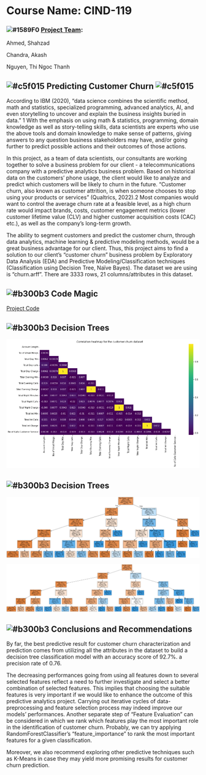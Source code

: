# Course Name: CIND-119

### ![#1589F0](https://placehold.co/15x15/1589F0/1589F0.png) **<ins>Project Team</ins>**:

Ahmed, Shahzad

Chandra, Akash

Nguyen, Thi Ngoc Thanh

## ![#c5f015](https://placehold.co/15x15/c5f015/c5f015.png)  **Predicting Customer Churn** ![#c5f015](https://placehold.co/15x15/c5f015/c5f015.png)


According to IBM (2020), “data science combines the scientific method, math and statistics, specialized programming, advanced analytics, AI, and even storytelling to uncover and explain the business insights buried in data.” 1 With the emphasis on using math & statistics, programming, domain knowledge as well as story-telling skills, data scientists are experts who use the above tools and domain knowledge to make sense of patterns, giving answers to any question business stakeholders may have, and/or going further to predict possible actions and their outcomes of those actions.

In this project, as a team of data scientists, our consultants are working together to solve a business problem for our client - a telecommunications company with a predictive analytics business problem. Based on historical data on the customers’ phone usage, the client would like to analyze and predict which customers will be likely to churn in the future. “Customer churn, also known as customer attrition, is when someone chooses to stop using your products or services” (Qualtrics, 2022).2 Most companies would want to control the average churn rate at a feasible level, as a high churn rate would impact brands, costs, customer engagement metrics (lower customer lifetime value (CLV) and higher customer acquisition costs (CAC) etc.), as well as the company’s long-term growth.

The ability to segment customers and predict the customer churn, through data analytics, machine learning & predictive modeling methods, would be a great business advantage for our client. Thus, this project aims to find a solution to our client’s “customer churn” business problem by Exploratory Data Analysis (EDA) and Predictive Modeling/Classification techniques (Classification using Decision Tree, Naïve Bayes). The dataset we are using is “churn.arff”. There are 3333 rows, 21 columns/attributes in this dataset.

## ![#b300b3](https://placehold.co/15x15/b300b3/b300b3.png) **Code Magic**

[Project Code](https://github.com/shahgem/CIND-119/blob/main/Code/CIND119_DHC_Group1_Project_CustomerChurn.ipynb)

## ![#b300b3](https://placehold.co/15x15/b300b3/b300b3.png) **Decision Trees**

![](Images/Correlation.png)

## ![#b300b3](https://placehold.co/15x15/b300b3/b300b3.png) **Decision Trees**


![](Images/tree1.png)


![](Images/tree2.png)


## ![#b300b3](https://placehold.co/15x15/b300b3/b300b3.png)  **Conclusions and Recommendations**

By far, the best predictive result for customer churn characterization and prediction comes from utilizing all the attributes in the dataset to build a decision tree classification model with an accuracy score of 92.7%. a precision rate of 0.76.

The decreasing performances going from using all features down to several selected features reflect a need to further investigate and select a better combination of selected features. This implies that choosing the suitable features is very important if we would like to enhance the outcome of this predictive analytics project. Carrying out iterative cycles of data-preprocessing and feature selection process may indeed improve our models’ performances. Another separate step of “Feature Evaluation” can be considered in which we rank which features play the most important role in the identification of customer churn. Probably, we can try applying RandomForestClassifier’s “feature_importance” to rank the most important features for a given classification.

Moreover, we also recommend exploring other predictive techniques such as K-Means in case they may yield more promising results for customer churn prediction.
